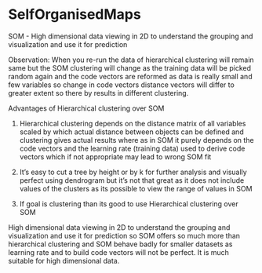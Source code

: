 # SelfOrganisedMaps
SOM - High dimensional data viewing in 2D to understand the grouping and visualization and use it for prediction

Observation:
When you re-run the data of hierarchical clustering will remain same but the SOM clustering will
change as the training data will be picked random again and the code vectors are reformed as data is really small
and few variables so change in code vectors distance vectors will differ to greater extent so there by results in
different clustering.

Advantages of Hierarchical clustering over SOM
1. Hierarchical clustering depends on the distance matrix of all variables scaled by which actual distance between
objects can be defined and clustering gives actual results where as in SOM it purely depends on the code vectors and
the learning rate (training data) used to derive code vectors which if not appropriate may lead to wrong SOM fit

2. It’s easy to cut a tree by height or by k for further analysis and visually perfect using dendrogram but it’s not that
great as it does not include values of the clusters as its possible to view the range of values in SOM

3. If goal is clustering than its good to use Hierarchical clustering over SOM


High dimensional data viewing in 2D to understand the grouping and visualization and use it for prediction
so SOM offers so much more than hierarchical clustering and SOM behave badly for smaller datasets as learning
rate and to build code vectors will not be perfect. It is much suitable for high dimensional data.

